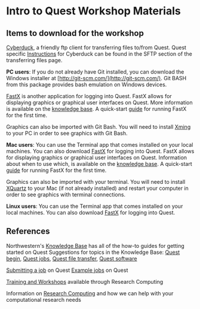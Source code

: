 # Intro to Quest Workshop Materials

## Items to download for the workshop
[Cyberduck](https://cyberduck.io/), a friendly ftp client for transferring files to/from Quest. Quest specific [Instructions](https://kb.northwestern.edu/quest-filetransfer) for Cyberduck can be found in the SFTP section of the transferring files page.

 **PC users**: If you do not already have Git installed, you can download the Windows installer at [http://git-scm.com/](http://git-scm.com/). Git BASH from this package provides bash emulation on Windows devices.

[FastX](https://www.starnet.com/fastx/current-client) is another application for logging into Quest. FastX allows for displaying graphics or graphical user interfaces on Quest. More information is available on the [knowledge base](https://kb.northwestern.edu/quest-login). A quick-start [guide](https://kb.northwestern.edu///internal/page.php?id=69237#config2) for running FastX for the first time.

Graphics can also be imported with Git Bash. You will need to install [Xming](https://sourceforge.net/projects/xming/files/latest/download) to your PC in order to see graphics with Git Bash. 

 **Mac users**: You can use the Terminal app that comes installed on your local machines. You can also download [FastX](https://www.starnet.com/fastx/current-client) for logging into Quest. FastX allows for displaying graphics or graphical user interfaces on Quest. Information about when to use which, is available on the [knowledge base](https://kb.northwestern.edu/quest-login). A quick-start [guide](https://kb.northwestern.edu///internal/page.php?id=69237#config2) for running FastX for the first time.

Graphics can also be imported with your terminal. You will need to install [XQuartz](https://www.xquartz.org/) to your Mac (if not already installed) and restart your computer in order to see graphics with terminal connections. 

 **Linux users**: You can use the Terminal app that comes installed on your local machines. You can also download [FastX](https://www.starnet.com/fastx/current-client) for logging into Quest.

## References
Northwestern's [Knowledge Base](https://kb.northwestern.edu/) has all of the how-to guides for getting started on Quest
Suggestions for topics in the Knowledge Base: [Quest begin](https://kb.northwestern.edu/search.php?q=quest+begin&cat=0&aud=0), [Quest jobs](https://kb.northwestern.edu/search.php?q=quest+jobs&cat=0&aud=0), [Quest file transfer](https://kb.northwestern.edu/search.php?q=Quest+file+transfer&cat=0&aud=0), [Quest software](https://kb.northwestern.edu/page.php?id=70714)

[Submitting a job](https://kb.northwestern.edu/page.php?id=69247) on Quest
[Example jobs](https://kb.northwestern.edu/page.php?id=70719) on Quest

[Training and Workshops](http://www.it.northwestern.edu/research/campus-events/index.html) available through Research Computing

Information on [Research Computing](http://www.it.northwestern.edu/research/) and how we can help with your computational research needs
